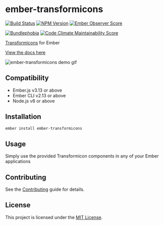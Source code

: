 # ember-transformicons

[![Build Status](https://github.com/alexdiliberto/ember-transformicons/actions)](https://github.com/alexdiliberto/ember-transformicons/workflows/CI/badge.svg)
[![NPM Version](https://badge.fury.io/js/ember-transformicons.svg)](https://www.npmjs.com/package/ember-transformicons)
[![Ember Observer Score](http://emberobserver.com/badges/ember-transformicons.svg)](http://emberobserver.com/addons/ember-transformicons)

[![Bundlephobia](https://badgen.net/bundlephobia/minzip/ember-transformicons)](https://bundlephobia.com/result?p=ember-transformicons)
[![Code Climate Maintainability Score](https://api.codeclimate.com/v1/badges/01108fee4bb685fa23dd/maintainability)](https://codeclimate.com/github/alexdiliberto/ember-transformicons/maintainability)

[Transformicons](http://www.transformicons.com/) for Ember

[View the docs here](https://alexdiliberto.com/ember-transformicons/)

![ember-transformicons demo gif][demo-gif]

Compatibility
------------------------------------------------------------------------------

* Ember.js v3.13 or above
* Ember CLI v2.13 or above
* Node.js v8 or above

Installation
------------------------------------------------------------------------------

```sh
ember install ember-transformicons
```


Usage
------------------------------------------------------------------------------

Simply use the provided Transformicon components in any of your Ember applications


Contributing
------------------------------------------------------------------------------

See the [Contributing](CONTRIBUTING.md) guide for details.


License
------------------------------------------------------------------------------

This project is licensed under the [MIT License](LICENSE.md).


[demo-gif]: https://raw.githubusercontent.com/alexdiliberto/ember-transformicons/master/demo.gif
